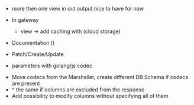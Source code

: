 * more then one view in out output nice to have for now
* In gateway
    - view -> add caching with (cloud storage)

* Documentation ()
* Patch/Create/Update
- parameters with golang/js codec
* Move codecs from the Marshaller, create different DB Schema if codecs are present
* ^ the same if columns are excluded from the response
* Add possibility to modify columns without specifying all of them 